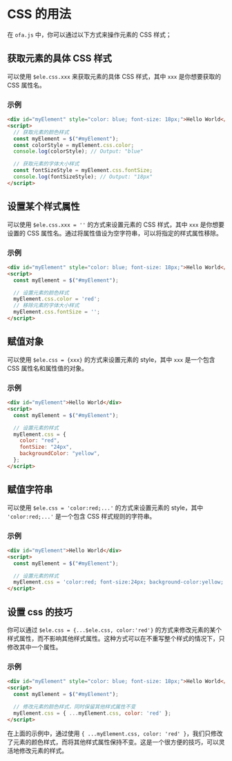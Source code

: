  # CSS 的用法

在 `ofa.js` 中，你可以通过以下方式来操作元素的 CSS 样式；

## 获取元素的具体 CSS 样式

可以使用 `$ele.css.xxx` 来获取元素的具体 CSS 样式，其中 `xxx` 是你想要获取的 CSS 属性名。

### 示例

```html
<div id="myElement" style="color: blue; font-size: 18px;">Hello World</div>
<script>
  // 获取元素的颜色样式
  const myElement = $("#myElement");
  const colorStyle = myElement.css.color;
  console.log(colorStyle); // Output: "blue"

  // 获取元素的字体大小样式
  const fontSizeStyle = myElement.css.fontSize;
  console.log(fontSizeStyle); // Output: "18px"
</script>
```

## 设置某个样式属性

可以使用 `$ele.css.xxx = ''` 的方式来设置元素的 CSS 样式，其中 `xxx` 是你想要设置的 CSS 属性名。通过将属性值设为空字符串，可以将指定的样式属性移除。

### 示例

```html
<div id="myElement" style="color: blue; font-size: 18px;">Hello World</div>
<script>
  const myElement = $("#myElement");

  // 设置元素的颜色样式
  myElement.css.color = 'red';
  // 移除元素的字体大小样式
  myElement.css.fontSize = '';
</script>
```

## 赋值对象

可以使用 `$ele.css = {xxx}` 的方式来设置元素的 style，其中 `xxx` 是一个包含 CSS 属性名和属性值的对象。

### 示例

```html
<div id="myElement">Hello World</div>
<script>
  const myElement = $("#myElement");

  // 设置元素的样式
  myElement.css = {
    color: "red",
    fontSize: "24px",
    backgroundColor: "yellow",
  };
</script>
```

## 赋值字符串

可以使用 `$ele.css = 'color:red;...'` 的方式来设置元素的 style，其中 `'color:red;...'` 是一个包含 CSS 样式规则的字符串。

### 示例

```html
<div id="myElement">Hello World</div>
<script>
  const myElement = $("#myElement");

  // 设置元素的样式
  myElement.css = 'color:red; font-size:24px; background-color:yellow;';
</script>
```

## 设置 css 的技巧

你可以通过 `$ele.css = {...$ele.css, color:'red'}` 的方式来修改元素的某个样式属性，而不影响其他样式属性。这种方式可以在不重写整个样式的情况下，只修改其中一个属性。

### 示例

```html
<div id="myElement" style="color: blue; font-size: 18px;">Hello World</div>
<script>
  const myElement = $("#myElement");

  // 修改元素的颜色样式，同时保留其他样式属性不变
  myElement.css = { ...myElement.css, color: 'red' };
</script>
```

在上面的示例中，通过使用 `{ ...myElement.css, color: 'red' }`，我们只修改了元素的颜色样式，而将其他样式属性保持不变。这是一个很方便的技巧，可以灵活地修改元素的样式。